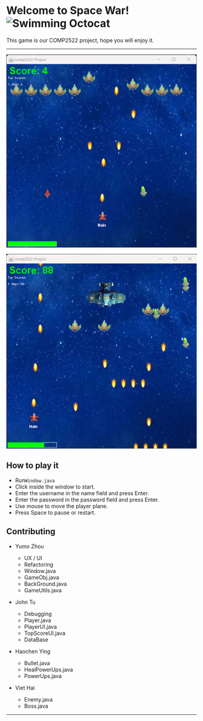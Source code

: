 # Welcome to Space War! <img src="http://i.imgur.com/Cj4rMrS.gif" height="40" alt="Swimming Octocat" title="Games on GitHub">

This game is our COMP2522 project, hope you will enjoy it.

-------
![img_1.png](https://github.com/COMP2522/project-yumo-john-lucas-viet/blob/main/image/img_2.png)

![img_3.png](https://github.com/COMP2522/project-yumo-john-lucas-viet/blob/main/image/img_3.png)

## How to play it
- Run`Window.java`
- Click inside the window to start.
- Enter the username in the name field and press Enter.
- Enter the password in the password  field and press Enter.
- Use mouse to move the player plane.
- Press Space to pause or restart.
## Contributing
- Yumo Zhou
  - UX / UI
  - Refactoring
  - Window.java
  - GameObj.java
  - BackGround.java
  - GameUtils.java
  
- John Tu
  - Debugging
  - Player.java
  - PlayerUI.java
  - TopScoreUI.java
  - DataBase
  
- Haochen Ying
  - Bullet.java
  - HealPowerUps.java
  - PowerUps.java
  
- Viet Hai
  - Enemy.java
  - Boss.java
-------




